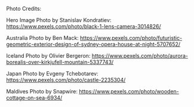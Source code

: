 

Photo Credits:

Hero Image
Photo by Stanislav Kondratiev: https://www.pexels.com/photo/black-1-lens-camera-3014826/

Australia
Photo by Ben Mack: https://www.pexels.com/photo/futuristic-geometric-exterior-design-of-sydney-opera-house-at-night-5707652/

Iceland
Photo by Olivier Bergeron: https://www.pexels.com/photo/aurora-borealis-over-kirkjufell-mountain-5337743/

Japan
Photo by Evgeny Tchebotarev: https://www.pexels.com/photo/castle-2235304/

Maldives
Photo by Snapwire: https://www.pexels.com/photo/wooden-cottage-on-sea-6934/


